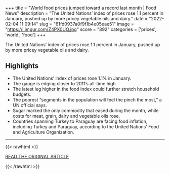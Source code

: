 +++
title = "World food prices jumped toward a record last month | Food News"
description = "The United Nations’ index of prices rose 1.1 percent in January, pushed up by more pricey vegetable oils and dairy."
date = "2022-02-04 11:09:14"
slug = "61fd0937a0f9f1b4e05eae51"
image = "https://i.imgur.com/Z4PX0UQ.jpg"
score = "892"
categories = ['prices', 'world', 'food']
+++

The United Nations’ index of prices rose 1.1 percent in January, pushed up by more pricey vegetable oils and dairy.

## Highlights

- The United Nations’ index of prices rose 1.1% in January.
- The gauge is edging closer to 2011’s all-time high.
- The latest leg higher in the food index could further stretch household budgets.
- The poorest “segments in the population will feel the pinch the most,” a UN official says.
- Sugar marked the only commodity that eased during the month, while costs for meat, grain, dairy and vegetable oils rose.
- Countries spanning Turkey to Paraguay are facing food inflation, including Turkey and Paraguay, according to the United Nations' Food and Agriculture Organization.

---

{{< rawhtml >}}
  <p class="article-category">
    <a target="_blank" href="https://www.aljazeera.com/economy/2022/2/3/world-food-prices-jumped-toward-a-record-last-month">READ THE ORIGINAL ARTICLE</a>
  </p>
{{< /rawhtml >}}
